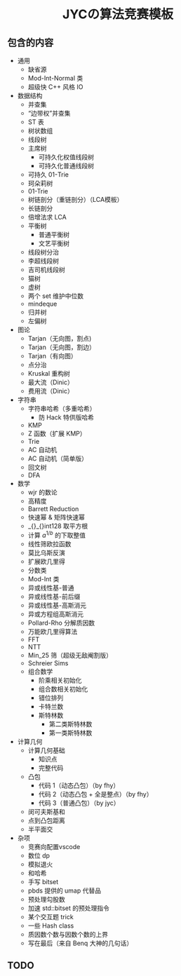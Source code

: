 # <center>JYCの算法竞赛模板</center>

## 包含的内容

- 通用
  - 缺省源
  - Mod-Int-Normal 类
  - 超级快 C++ 风格 IO
- 数据结构
  - 并查集
  - “边带权”并查集
  - ST 表
  - 树状数组
  - 线段树
  - 主席树
    - 可持久化权值线段树
    - 可持久化普通线段树
  - 可持久 01-Trie
  - 珂朵莉树
  - 01-Trie
  - 树链剖分（重链剖分）（LCA模板）
  - 长链剖分
  - 倍增法求 LCA
  - 平衡树
    - 普通平衡树
    - 文艺平衡树
  - 线段树分治
  - 李超线段树
  - 吉司机线段树
  - 猫树
  - 虚树
  - 两个 set 维护中位数
  - mindeque
  - 归并树
  - 左偏树
- 图论
  - Tarjan（无向图，割点)
  - Tarjan（无向图，割边）
  - Tarjan（有向图）
  - 点分治
  - Kruskal 重构树
  - 最大流（Dinic）
  - 费用流（Dinic）
- 字符串
  - 字符串哈希（多重哈希）
    - 防 Hack 特供版哈希
  - KMP
  - Z 函数（扩展 KMP）
  - Trie
  - AC 自动机
  - AC 自动机（简单版）
  - 回文树
  - DFA
- 数学
  - wjr 的数论
  - 高精度
  - Barrett Reduction
  - 快速幂 \& 矩阵快速幂
  - \_{}\_{}int128 取平方根
  - 计算 $a^{1/b}$ 的下取整值
  - 线性筛欧拉函数
  - 莫比乌斯反演
  - 扩展欧几里得
  - 分数类
  - Mod-Int 类
  - 异或线性基-普通
  - 异或线性基-前后缀
  - 异或线性基-高斯消元
  - 异或方程组高斯消元
  - Pollard-Rho 分解质因数
  - 万能欧几里得算法
  - FFT
  - NTT
  - Min\_25 筛（超级无敌阉割版）
  - Schreier Sims
  - 组合数学
    - 阶乘相关初始化
    - 组合数相关初始化
    - 错位排列
    - 卡特兰数
    - 斯特林数
      - 第二类斯特林数
      - 第一类斯特林数
- 计算几何
  - 计算几何基础
    - 知识点
    - 完整代码
  - 凸包
    - 代码 1（动态凸包）（by fhy）
    - 代码 2（动态凸包 + 全是整点）（by fhy）
    - 代码 3（普通凸包）（by jyc）
  - 闵可夫斯基和
  - 点到凸包距离
  - 半平面交
- 杂项
  - 竞赛向配置vscode
  - 数位 dp
  - 模拟退火
  - 和哈希
  - 手写 bitset
  - pbds 提供的 umap 代替品
  - 预处理勾股数
  - 加速 std::bitset 的预处理指令
  - 某个交互题 trick
  - 一些 Hash class
  - 质因数个数与因数个数的上界
  - 写在最后（来自 Benq 大神的几句话）

## TODO
